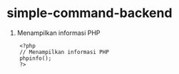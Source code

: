 # simple-command-backend
1. Menampilkan informasi PHP
```
    <?php
    // Menampilkan informasi PHP
    phpinfo();
    ?>
```

